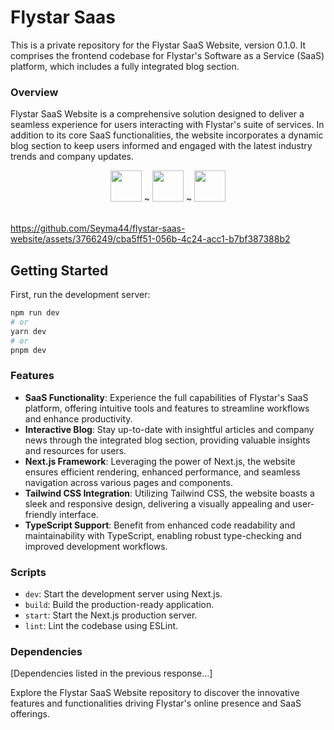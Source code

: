 # Flystar Saas

This is a private repository for the Flystar SaaS Website, version 0.1.0. It comprises the frontend codebase for Flystar's Software as a Service (SaaS) platform, which includes a fully integrated blog section.

### Overview
Flystar SaaS Website is a comprehensive solution designed to deliver a seamless experience for users interacting with Flystar's suite of services. In addition to its core SaaS functionalities, the website incorporates a dynamic blog section to keep users informed and engaged with the latest industry trends and company updates.

<div align="center">
  <img height="50" src="https://user-images.githubusercontent.com/25181517/183890598-19a0ac2d-e88a-4005-a8df-1ee36782fde1.png">  ~  <img height="50" src="https://user-images.githubusercontent.com/25181517/202896760-337261ed-ee92-4979-84c4-d4b829c7355d.png">  ~  <img height="50" src="https://github.com/marwin1991/profile-technology-icons/assets/136815194/5f8c622c-c217-4649-b0a9-7e0ee24bd704">
</div>
</div>
<br/>

https://github.com/Seyma44/flystar-saas-website/assets/3766249/cba5ff51-056b-4c24-acc1-b7bf387388b2

## Getting Started

First, run the development server:

```bash
npm run dev
# or
yarn dev
# or
pnpm dev
```

### Features
- **SaaS Functionality**: Experience the full capabilities of Flystar's SaaS platform, offering intuitive tools and features to streamline workflows and enhance productivity.
- **Interactive Blog**: Stay up-to-date with insightful articles and company news through the integrated blog section, providing valuable insights and resources for users.
- **Next.js Framework**: Leveraging the power of Next.js, the website ensures efficient rendering, enhanced performance, and seamless navigation across various pages and components.
- **Tailwind CSS Integration**: Utilizing Tailwind CSS, the website boasts a sleek and responsive design, delivering a visually appealing and user-friendly interface.
- **TypeScript Support**: Benefit from enhanced code readability and maintainability with TypeScript, enabling robust type-checking and improved development workflows.

### Scripts
- `dev`: Start the development server using Next.js.
- `build`: Build the production-ready application.
- `start`: Start the Next.js production server.
- `lint`: Lint the codebase using ESLint.

### Dependencies
[Dependencies listed in the previous response...]

Explore the Flystar SaaS Website repository to discover the innovative features and functionalities driving Flystar's online presence and SaaS offerings.


